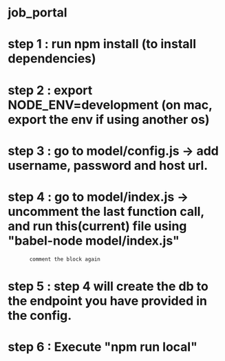 # job_portal


# step 1 : run npm install (to install dependencies)

# step 2 : export NODE_ENV=development (on mac, export the env if using another os)

# step 3 : go to model/config.js -> add username, password and host url.

# step 4 : go to model/index.js -> uncomment the last function call, and run this(current) file using "babel-node model/index.js" 
		   comment the block again

# step 5 : step 4 will create the db to the endpoint you have provided in the config.

# step 6 : Execute "npm run local"